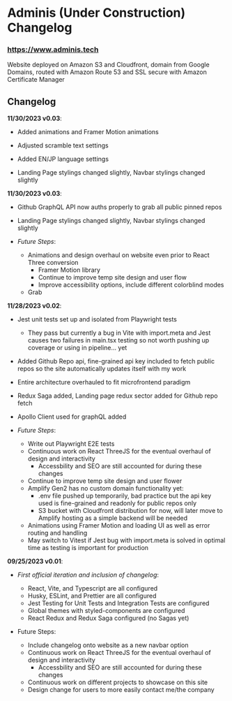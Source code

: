 # Adminis (Under Construction) Changelog

### https://www.adminis.tech

Website deployed on Amazon S3 and Cloudfront, domain from Google Domains, routed with Amazon Route 53 and SSL secure with Amazon Certificate Manager

## Changelog

**11/30/2023 v0.03**:

- Added animations and Framer Motion animations

- Adjusted scramble text settings

- Added EN/JP language settings

- Landing Page stylings changed slightly, Navbar stylings changed slightly

**11/30/2023 v0.03**:

- Github GraphQL API now auths properly to grab all public pinned repos

- Landing Page stylings changed slightly, Navbar stylings changed slightly

- _Future Steps_:

  - Animations and design overhaul on website even prior to React Three conversion
    - Framer Motion library
    - Continue to improve temp site design and user flow
    - Improve accessibility options, include different colorblind modes
  - Grab

**11/28/2023 v0.02**:

- Jest unit tests set up and isolated from Playwright tests
  - They pass but currently a bug in Vite with import.meta and Jest causes two failures in main.tsx testing so not worth pushing up coverage or using in pipeline... yet
- Added Github Repo api, fine-grained api key included to fetch public repos so the site automatically updates itself with my work
- Entire architecture overhauled to fit microfrontend paradigm
- Redux Saga added, Landing page redux sector added for Github repo fetch
- Apollo Client used for graphQL added

- _Future Steps_:
  - Write out Playwright E2E tests
  - Continuous work on React ThreeJS for the eventual overhaul of design and interactivity
    - Accessbility and SEO are still accounted for during these changes
  - Continue to improve temp site design and user flower
  - Amplify Gen2 has no custom domain functionality yet:
    - .env file pushed up temporarily, bad practice but the api key used is fine-grained and readonly for public repos only
    - S3 bucket with Cloudfront distribution for now, will later move to Amplify hosting as a simple backend will be needed
  - Animations using Framer Motion and loading UI as well as error routing and handling
  - May switch to Vitest if Jest bug with import.meta is solved in optimal time as testing is important for production

**09/25/2023 v0.01**:

- _First official iteration and inclusion of changelog_:

  - React, Vite, and Typescript are all configured
  - Husky, ESLint, and Prettier are all configured
  - Jest Testing for Unit Tests and Integration Tests are configured
  - Global themes with styled-components are configured
  - React Redux and Redux Saga configured (no Sagas yet)

- Future Steps:
  - Include changelog onto website as a new navbar option
  - Continuous work on React ThreeJS for the eventual overhaul of design and interactivity
    - Accessbility and SEO are still accounted for during these changes
  - Continuous work on different projects to showcase on this site
  - Design change for users to more easily contact me/the company

